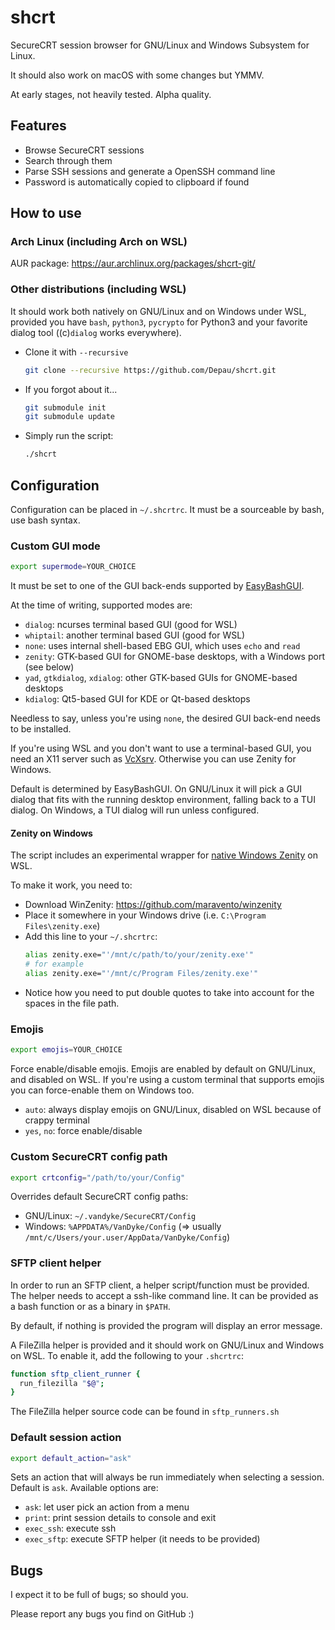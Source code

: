 # shcrt

SecureCRT session browser for GNU/Linux and Windows Subsystem for Linux.

It should also work on macOS with some changes but YMMV.

At early stages, not heavily tested. Alpha quality.

## Features

- Browse SecureCRT sessions
- Search through them
- Parse SSH sessions and generate a OpenSSH command line
- Password is automatically copied to clipboard if found

## How to use

### Arch Linux (including Arch on WSL)

AUR package: https://aur.archlinux.org/packages/shcrt-git/

### Other distributions (including WSL)

It should work both natively on GNU/Linux and on Windows under WSL, provided you have
`bash`, `python3`, `pycrypto` for Python3 and your favorite dialog tool
((c)`dialog` works everywhere).

- Clone it with `--recursive`
  ```bash
  git clone --recursive https://github.com/Depau/shcrt.git
  ```
- If you forgot about it...
  ```bash
  git submodule init
  git submodule update
  ```
- Simply run the script:
  ```bash
  ./shcrt
  ```
  
## Configuration

Configuration can be placed in `~/.shcrtrc`. It must be a sourceable by bash, use bash syntax.

### Custom GUI mode
```bash
export supermode=YOUR_CHOICE
```

It must be set to one of the GUI back-ends supported by [EasyBashGUI](https://github.com/BashGui/easybashgui/).

At the time of writing, supported modes are:

- `dialog`: ncurses terminal based GUI (good for WSL)
- `whiptail`: another terminal based GUI (good for WSL)
- `none`: uses internal shell-based EBG GUI, which uses `echo` and `read`
- `zenity`: GTK-based GUI for GNOME-base desktops, with a Windows port (see below)
- `yad`, `gtkdialog`, `xdialog`: other GTK-based GUIs for GNOME-based desktops
- `kdialog`: Qt5-based GUI for KDE or Qt-based desktops

Needless to say, unless you're using `none`, the desired GUI back-end needs to be installed.

If you're using WSL and you don't want to use a terminal-based GUI, you need an X11 server such as [VcXsrv](https://sourceforge.net/projects/vcxsrv/).
Otherwise you can use Zenity for Windows.

Default is determined by EasyBashGUI. On GNU/Linux it will pick a GUI dialog that fits with the running desktop environment, falling back to a TUI dialog. On Windows, a TUI dialog will run unless configured.

#### Zenity on Windows

The script includes an experimental wrapper for [native Windows Zenity](https://github.com/maravento/winzenity) on WSL.

To make it work, you need to:
- Download WinZenity: https://github.com/maravento/winzenity
- Place it somewhere in your Windows drive (i.e. `C:\Program Files\zenity.exe`)
- Add this line to your `~/.shcrtrc`:
  ```bash
  alias zenity.exe="'/mnt/c/path/to/your/zenity.exe'"
  # for example
  alias zenity.exe="'/mnt/c/Program Files/zenity.exe'"
  ```
- Notice how you need to put double quotes to take into account for the spaces in the file path.
 
### Emojis
```bash
export emojis=YOUR_CHOICE
```

Force enable/disable emojis. Emojis are enabled by default on GNU/Linux, and disabled on WSL.
If you're using a custom terminal that supports emojis you can force-enable them on Windows too.

- `auto`: always display emojis on GNU/Linux, disabled on WSL because of crappy terminal
- `yes`, `no`: force enable/disable

### Custom SecureCRT config path
```bash
export crtconfig="/path/to/your/Config"
```

Overrides default SecureCRT config paths:
- GNU/Linux: `~/.vandyke/SecureCRT/Config`
- Windows: `%APPDATA%/VanDyke/Config` (⇒ usually `/mnt/c/Users/your.user/AppData/VanDyke/Config`)

### SFTP client helper

In order to run an SFTP client, a helper script/function must be provided.
The helper needs to accept a ssh-like command line. It can be provided as a bash function or as a binary in `$PATH`.

By default, if nothing is provided the program will display an error message.

A FileZilla helper is provided and it should work on GNU/Linux and Windows on WSL.
To enable it, add the following to your `.shcrtrc`:

```bash
function sftp_client_runner {
  run_filezilla "$@";
}
```

The FileZilla helper source code can be found in `sftp_runners.sh`

### Default session action
```bash
export default_action="ask"
```

Sets an action that will always be run immediately when selecting a session.
Default is `ask`. Available options are:

- `ask`: let user pick an action from a menu
- `print`: print session details to console and exit
- `exec_ssh`: execute ssh
- `exec_sftp`: execute SFTP helper (it needs to be provided)

## Bugs

I expect it to be full of bugs; so should you.

Please report any bugs you find on GitHub :)

